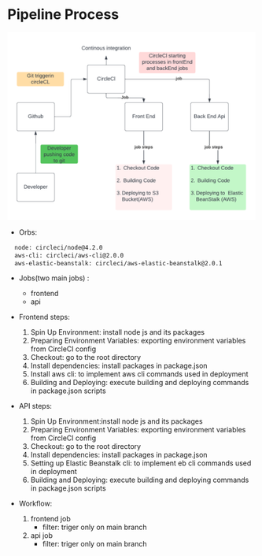 # Pipeline Process

![Pipeline](pipeline-diagram.png)

* Orbs: 
```
  node: circleci/node@4.2.0
  aws-cli: circleci/aws-cli@2.0.0
  aws-elastic-beanstalk: circleci/aws-elastic-beanstalk@2.0.1
```

* Jobs(two main jobs) :
    * frontend 
    * api

* Frontend steps:
    1. Spin Up Environment: install node js and its packages
    2. Preparing Environment Variables: exporting environment variables from CircleCl config
    3. Checkout: go to the root directory
    4. Install dependencies: install packages in package.json
    5. Install aws cli: to implement aws cli commands used in deployment
    6. Building and Deploying: execute building and deploying commands in package.json scripts 

* API steps:
    1. Spin Up Environment:install node js and its packages
    2. Preparing Environment Variables: exporting environment variables from CircleCl config
    3. Checkout: go to the root directory
    4. Install dependencies: install packages in package.json
    5. Setting up Elastic Beanstalk cli: to implement eb cli commands used in deployment
    6. Building and Deploying: execute building and deploying commands in package.json scripts  


* Workflow: 
    1. frontend job
        - filter: triger only on main branch
    2. api job
        - filter: triger only on main branch
